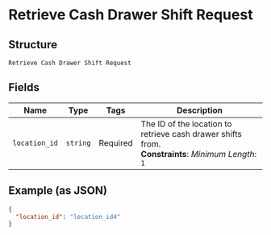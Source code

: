
# Retrieve Cash Drawer Shift Request

## Structure

`Retrieve Cash Drawer Shift Request`

## Fields

| Name | Type | Tags | Description |
|  --- | --- | --- | --- |
| `location_id` | `string` | Required | The ID of the location to retrieve cash drawer shifts from.<br>**Constraints**: *Minimum Length*: `1` |

## Example (as JSON)

```json
{
  "location_id": "location_id4"
}
```

